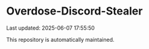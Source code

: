 # Overdose-Discord-Stealer

Last updated: 2025-06-07 17:55:50

This repository is automatically maintained.
